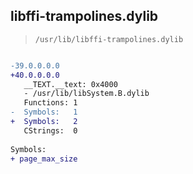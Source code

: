 ## libffi-trampolines.dylib

> `/usr/lib/libffi-trampolines.dylib`

```diff

-39.0.0.0.0
+40.0.0.0.0
   __TEXT.__text: 0x4000
   - /usr/lib/libSystem.B.dylib
   Functions: 1
-  Symbols:   1
+  Symbols:   2
   CStrings:  0
 
Symbols:
+ page_max_size

```

